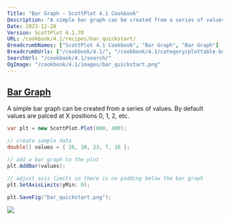 ```yaml
---
Title: "Bar Graph - ScottPlot 4.1 Cookbook"
Description: "A simple bar graph can be created from a series of values. By default values are palced at X positions 0, 1, 2, etc."
Date: 2023-12-28
Version: ScottPlot 4.1.70
URL: /cookbook/4.1/recipes/bar_quickstart/
BreadcrumbNames: ["ScottPlot 4.1 Cookbook", "Bar Graph", "Bar Graph"]
BreadcrumbUrls: ["/cookbook/4.1/", "/cookbook/4.1/category/plottable-bar-graph", "/cookbook/4.1/recipes/bar_quickstart/"]
SearchUrl: "/cookbook/4.1/search/"
OgImage: "/cookbook/4.1/images/bar_quickstart.png"
---
```


<h2><a id='bar-graph' href='/cookbook/4.1/recipes/bar_quickstart/'>Bar Graph</a></h2>

A simple bar graph can be created from a series of values. By default values are palced at X positions 0, 1, 2, etc.

```cs
var plt = new ScottPlot.Plot(600, 400);

// create sample data
double[] values = { 26, 20, 23, 7, 16 };

// add a bar graph to the plot
plt.AddBar(values);

// adjust axis limits so there is no padding below the bar graph
plt.SetAxisLimits(yMin: 0);

plt.SaveFig("bar_quickstart.png");
```

<img src='../../images/bar_quickstart.png' class='d-block mx-auto my-5' />


